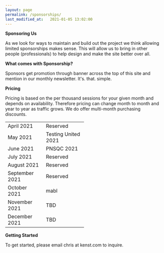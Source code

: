```yaml
---
layout: page
permalink: /sponsorships/
last_modified_at:   2021-01-05 13:02:00
---
```


**Sponsoring Us**

As we look for ways to maintain and build out the project we think allowing limited sponsorships makes sense. This will allow us to bring in other people (professionals) to help design and make the site better over all.

**What comes with Sponsorship?**

Sponsors get promotion through banner across the top of this site and mention in our monthly newsletter. It's. that. simple.

**Pricing**

Pricing is based on the per thousand sessions for your given month and depends on availability. Therefore pricing can change month to month and year to year as traffic grows. We do offer multi-month purchasing discounts.

<table style="width:50%" align="center">

  <tr>
    <td>April 2021</td>
    <td>Reserved</td>
  </tr>
  <tr>
    <td>May 2021</td>
    <td>Testing United 2021</td>
  </tr>
  <tr>
    <td>June 2021</td>
    <td>PNSQC 2021</td>
  </tr>
  <tr>
    <td>July 2021</td>
    <td>Reserved</td>
  </tr>
  <tr>
    <td>August 2021</td>
    <td>Reserved</td>
  </tr>
  <tr>
    <td>September 2021</td>
    <td>Reserved</td>
  </tr>
  <tr>
    <td>October 2021</td>
    <td>mabl</td>
  </tr>
  <tr>
    <td>November 2021</td>
    <td>TBD</td>
  </tr>
  <tr>
    <td>December 2021</td>
    <td>TBD</td>
  </tr>
</table>


**Getting Started**

To get started, please email chris at kenst.com to inquire.
